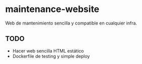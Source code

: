 # maintenance-website
Web de mantenimiento sencilla y compatible en cualquier infra.

## TODO

- Hacer web sencilla HTML estático
- Dockerfile de testing y simple deploy
